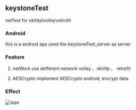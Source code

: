 ## keystoneTest
netTest for okhttp\volley\retrofit

### Android 
this is a android app used the keystoneTest_server as server
### Feature
1. netWork	use defferent network	volley 、okhttp 、 retrofit

2. AESCrypto implement AESCrypto android, encrypt data.

### Effect
![stan](http://oanvj2lsv.bkt.clouddn.com/keystoneTest.png)
